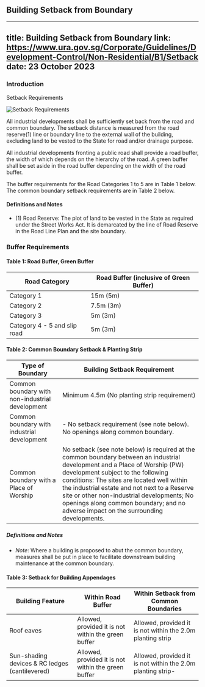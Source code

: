 
## Building Setback from Boundary
---
title: Building Setback from Boundary
link: https://www.ura.gov.sg/Corporate/Guidelines/Development-Control/Non-Residential/B1/Setback
date: 23 October 2023
---

### Introduction

Setback Requirements

![Setback Requirements](https://www.ura.gov.sg/-/media/Corporate/Guidelines/Development-control/Industrial/B101_Road_Buffer_Setbacks.jpg?h=100%25&w=100%25)

All industrial developments shall be sufficiently set back from the road and common boundary. The setback distance is measured from the road reserve(1) line or boundary line to the external wall of the building, excluding land to be vested to the State for road and/or drainage purpose.

All industrial developments fronting a public road shall provide a road buffer, the width of which depends on the hierarchy of the road. A green buffer shall be set aside in the road buffer depending on the width of the road buffer.

The buffer requirements for the Road Categories 1 to 5 are in Table 1 below. The common boundary setback requirements are in Table 2 below.

#### Definitions and Notes

- (1) Road Reserve: The plot of land to be vested in the State as required under the Street Works Act. It is demarcated by the line of Road Reserve in the Road Line Plan and the site boundary.

### Buffer Requirements

#### Table 1: Road Buffer, Green Buffer

| Road Category                | Road Buffer (inclusive of Green Buffer) |
| ---------------------------- | --------------------------------------- |
| Category 1                   | 15m (5m)                                |
| Category 2                   | 7.5m (3m)                               |
| Category 3                   | 5m (3m)                                 |
| Category 4 - 5 and slip road | 5m (3m)                                 |

#### Table 2: Common Boundary Setback & Planting Strip

| Type of Boundary                                | Building Setback Requirement                                                                                                                                                                                                                                                                                                                                                                         |
| ----------------------------------------------- | ---------------------------------------------------------------------------------------------------------------------------------------------------------------------------------------------------------------------------------------------------------------------------------------------------------------------------------------------------------------------------------------------------- |
| Common boundary with non-industrial development | Minimum 4.5m (No planting strip requirement)                                                                                                                                                                                                                                                                                                                                                         |
| Common boundary with industrial development     | - No setback requirement (see note below). No openings along common boundary.                                                                                                                                                                                                                                                                                                                        |
| Common boundary with a Place of Worship         | No setback (see note below) is required at the common boundary between an industrial development and a Place of Worship (PW) development subject to the following conditions: The sites are located well within the industrial estate and not next to a Reserve site or other non-industrial developments; No openings along common boundary; and no adverse impact on the surrounding developments. |

##### Definitions and Notes

- _Note_: Where a building is proposed to abut the common boundary, measures shall be put in place to facilitate downstream building maintenance at the common boundary.

#### Table 3: Setback for Building Appendages

| Building Feature                               | Within Road Buffer                                  | Within Setback from Common Boundaries                       |
| ---------------------------------------------- | --------------------------------------------------- | ----------------------------------------------------------- |
| Roof eaves                                     | Allowed, provided it is not within the green buffer | Allowed, provided it is not within the 2.0m planting strip  |
| Sun-shading devices & RC ledges (cantilevered) | Allowed, provided it is not within the green buffer | Allowed, provided it is not within the 2.0m planting strip- |
